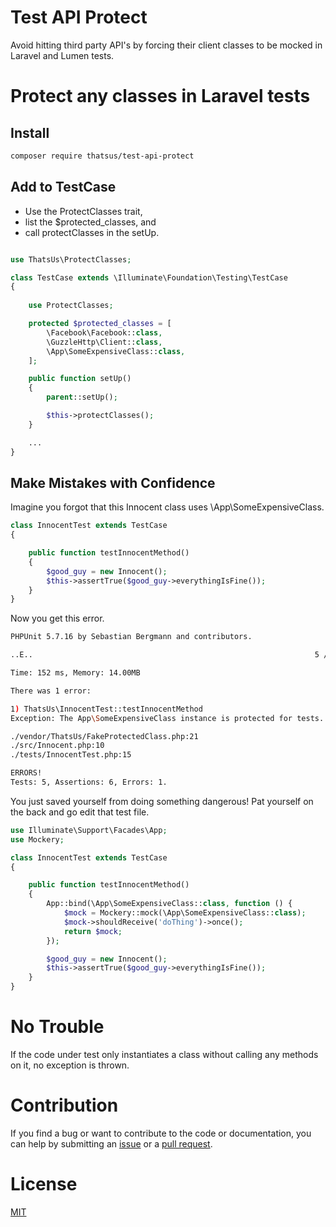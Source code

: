 # Test API Protect

Avoid hitting third party API's by forcing their client classes to be mocked in Laravel and Lumen tests.

# Protect any classes in Laravel tests

## Install

```bash
composer require thatsus/test-api-protect
```

## Add to TestCase

* Use the ProtectClasses trait,
* list the $protected_classes, and
* call protectClasses in the setUp.

```php

use ThatsUs\ProtectClasses;

class TestCase extends \Illuminate\Foundation\Testing\TestCase
{
    
    use ProtectClasses;

    protected $protected_classes = [
        \Facebook\Facebook::class,
        \GuzzleHttp\Client::class,
        \App\SomeExpensiveClass::class,
    ];

    public function setUp()
    {
        parent::setUp();

        $this->protectClasses();
    }

    ...
}
```

## Make Mistakes with Confidence

Imagine you forgot that this Innocent class uses \App\SomeExpensiveClass.

```php
class InnocentTest extends TestCase
{

    public function testInnocentMethod()
    {
        $good_guy = new Innocent();
        $this->assertTrue($good_guy->everythingIsFine());
    }
}
```

Now you get this error.

```bash
PHPUnit 5.7.16 by Sebastian Bergmann and contributors.

..E..                                                               5 / 5 (100%)

Time: 152 ms, Memory: 14.00MB

There was 1 error:

1) ThatsUs\InnocentTest::testInnocentMethod
Exception: The App\SomeExpensiveClass instance is protected for tests. Setup a mock object using App::bind('App\SomeExpensiveClass', Closure). Method called: doThing.

./vendor/ThatsUs/FakeProtectedClass.php:21
./src/Innocent.php:10
./tests/InnocentTest.php:15

ERRORS!
Tests: 5, Assertions: 6, Errors: 1.
```

You just saved yourself from doing something dangerous! Pat yourself on the back and go edit that test file.

```php
use Illuminate\Support\Facades\App;
use Mockery;

class InnocentTest extends TestCase
{

    public function testInnocentMethod()
    {
        App::bind(\App\SomeExpensiveClass::class, function () {
            $mock = Mockery::mock(\App\SomeExpensiveClass::class);
            $mock->shouldReceive('doThing')->once();
            return $mock;
        });

        $good_guy = new Innocent();
        $this->assertTrue($good_guy->everythingIsFine());
    }
}
```

# No Trouble

If the code under test only instantiates a class without calling any methods on it, no exception is thrown.

# Contribution

If you find a bug or want to contribute to the code or documentation, you can help by submitting an [issue](https://github.com/thatsus/test-api-protect/issues) or a [pull request](https://github.com/thatsus/test-api-protect/pulls).

# License

[MIT](http://opensource.org/licenses/MIT)

